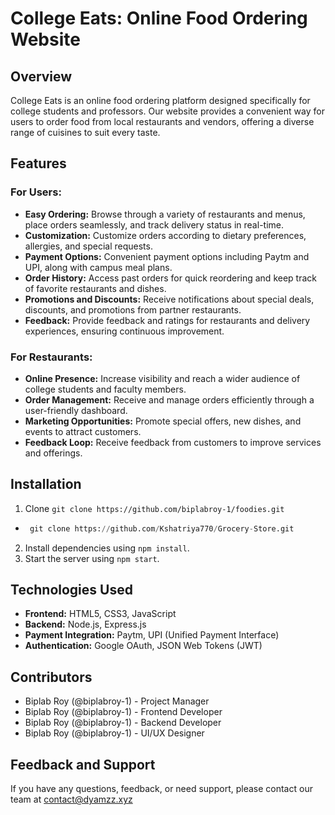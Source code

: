 # **College Eats: Online Food Ordering Website**

## Overview

College Eats is an online food ordering platform designed specifically for college students and professors. Our website provides a convenient way for users to order food from local restaurants and vendors, offering a diverse range of cuisines to suit every taste.

## Features

### For Users:

- **Easy Ordering:** Browse through a variety of restaurants and menus, place orders seamlessly, and track delivery status in real-time.
- **Customization:** Customize orders according to dietary preferences, allergies, and special requests.
- **Payment Options:** Convenient payment options including Paytm and UPI, along with campus meal plans.
- **Order History:** Access past orders for quick reordering and keep track of favorite restaurants and dishes.
- **Promotions and Discounts:** Receive notifications about special deals, discounts, and promotions from partner restaurants.
- **Feedback:** Provide feedback and ratings for restaurants and delivery experiences, ensuring continuous improvement.

### For Restaurants:

- **Online Presence:** Increase visibility and reach a wider audience of college students and faculty members.
- **Order Management:** Receive and manage orders efficiently through a user-friendly dashboard.
- **Marketing Opportunities:** Promote special offers, new dishes, and events to attract customers.
- **Feedback Loop:** Receive feedback from customers to improve services and offerings.

## Installation

1. Clone ```git clone https://github.com/biplabroy-1/foodies.git```
  - ```python
     git clone https://github.com/Kshatriya770/Grocery-Store.git
    ```
2. Install dependencies using `npm install`.
3. Start the server using `npm start`.

## Technologies Used

- **Frontend:** HTML5, CSS3, JavaScript
- **Backend:** Node.js, Express.js
- **Payment Integration:** Paytm, UPI (Unified Payment Interface)
- **Authentication:** Google OAuth, JSON Web Tokens (JWT)

## Contributors

- Biplab Roy (@biplabroy-1) - Project Manager
- Biplab Roy (@biplabroy-1) - Frontend Developer
- Biplab Roy (@biplabroy-1) - Backend Developer
- Biplab Roy (@biplabroy-1) - UI/UX Designer

## Feedback and Support

If you have any questions, feedback, or need support, please contact our team at contact@dyamzz.xyz
